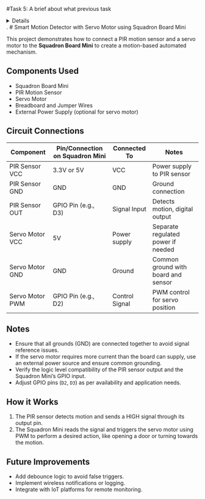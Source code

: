 #Task 5: A brief about what previous task  

<details> from the task 4, if see the Verilog code used in it, it is having hardcoded instructions, which is not equivalent to the standard ISA encoding for RISCV. For example: for the add instruction `add r1, r2, r3 ` riscv encoding is 0x3100b3 where as in our simulation waveform we have got 0x 02208300 that make our design check failed for the System on Chip Design flow (not inside our course scope) </details>.  
# Smart Motion Detector with Servo Motor using Squadron Board Mini

This project demonstrates how to connect a PIR motion sensor and a servo motor to the **Squadron Board Mini** to create a motion-based automated mechanism.

## Components Used
- Squadron Board Mini
- PIR Motion Sensor
- Servo Motor
- Breadboard and Jumper Wires
- External Power Supply (optional for servo motor)

## Circuit Connections

| Component        | Pin/Connection on Squadron Mini | Connected To | Notes |
|-----------------|---------------------------------|--------------|------|
| PIR Sensor VCC   | 3.3V or 5V                      | VCC          | Power supply to PIR sensor |
| PIR Sensor GND   | GND                             | GND          | Ground connection |
| PIR Sensor OUT   | GPIO Pin (e.g., D3)             | Signal Input | Detects motion, digital output |
| Servo Motor VCC  | 5V                              | Power supply | Separate regulated power if needed |
| Servo Motor GND  | GND                             | Ground      | Common ground with board and sensor |
| Servo Motor PWM  | GPIO Pin (e.g., D2)             | Control Signal | PWM control for servo position |

## Notes
- Ensure that all grounds (GND) are connected together to avoid signal reference issues.
- If the servo motor requires more current than the board can supply, use an external power source and ensure common grounding.
- Verify the logic level compatibility of the PIR sensor output and the Squadron Mini’s GPIO input.
- Adjust GPIO pins (`D2`, `D3`) as per availability and application needs.

## How it Works
1. The PIR sensor detects motion and sends a HIGH signal through its output pin.
2. The Squadron Mini reads the signal and triggers the servo motor using PWM to perform a desired action, like opening a door or turning towards the motion.

## Future Improvements
- Add debounce logic to avoid false triggers.
- Implement wireless notifications or logging.
- Integrate with IoT platforms for remote monitoring.


